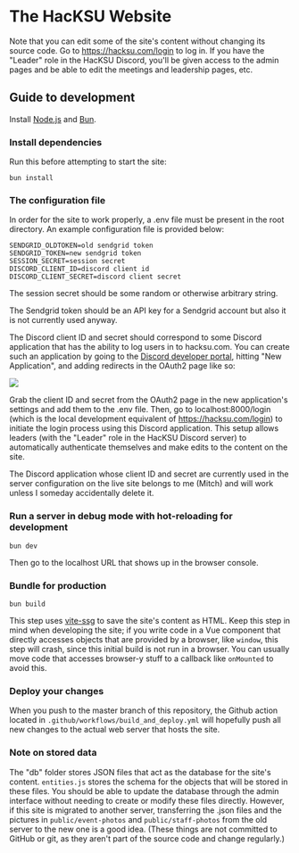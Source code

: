 # The HacKSU Website

Note that you can edit some of the site's content without changing its source code. Go to https://hacksu.com/login to log in. If you have the "Leader" role in the HacKSU Discord, you'll be given access to the admin pages and be able to edit the meetings and leadership pages, etc.

## Guide to development

Install [Node.js](https://nodejs.org/en) and [Bun](https://bun.sh).

### Install dependencies

Run this before attempting to start the site:

```
bun install
```

### The configuration file

In order for the site to work properly, a .env file must be present in the root directory. An example configuration file is provided below:

```properties
SENDGRID_OLDTOKEN=old sendgrid token
SENDGRID_TOKEN=new sendgrid token
SESSION_SECRET=session secret
DISCORD_CLIENT_ID=discord client id
DISCORD_CLIENT_SECRET=discord client secret
```

The session secret should be some random or otherwise arbitrary string.

The Sendgrid token should be an API key for a Sendgrid account but also it is not currently used anyway.

The Discord client ID and secret should correspond to some Discord application that has the ability to log users in to hacksu.com. You can create such an application by going to the [Discord developer portal](https://discord.com/developers/applications/), hitting "New Application", and adding redirects in the OAuth2 page like so:

![](discord-oauth-callbacks.png)

Grab the client ID and secret from the OAuth2 page in the new application's settings and add them to the .env file. Then, go to localhost:8000/login (which is the local development equivalent of https://hacksu.com/login) to initiate the login process using this Discord application. This setup allows leaders (with the "Leader" role in the HacKSU Discord server) to automatically authenticate themselves and make edits to the content on the site.

The Discord application whose client ID and secret are currently used in the server configuration on the live site belongs to me (Mitch) and will work unless I someday accidentally delete it.

### Run a server in debug mode with hot-reloading for development

```
bun dev
```

Then go to the localhost URL that shows up in the browser console.

### Bundle for production

```
bun build
```

This step uses [vite-ssg](https://github.com/antfu-collective/vite-ssg) to save the site's content as HTML. Keep this step in mind when developing the site; if you write code in a Vue component that directly accesses objects that are provided by a browser, like `window`, this step will crash, since this initial build is not run in a browser. You can usually move code that accesses browser-y stuff to a callback like `onMounted` to avoid this.

### Deploy your changes

When you push to the master branch of this repository, the Github action located in `.github/workflows/build_and_deploy.yml` will hopefully push all new changes to the actual web server that hosts the site.

### Note on stored data

The "db" folder stores JSON files that act as the database for the site's content. `entities.js` stores the schema for the objects that will be stored in these files. You should be able to update the database through the admin interface without needing to create or modify these files directly. However, if this site is migrated to another server, transferring the .json files and the pictures in `public/event-photos` and `public/staff-photos` from the old server to the new one is a good idea. (These things are not committed to GitHub or git, as they aren't part of the source code and change regularly.)
